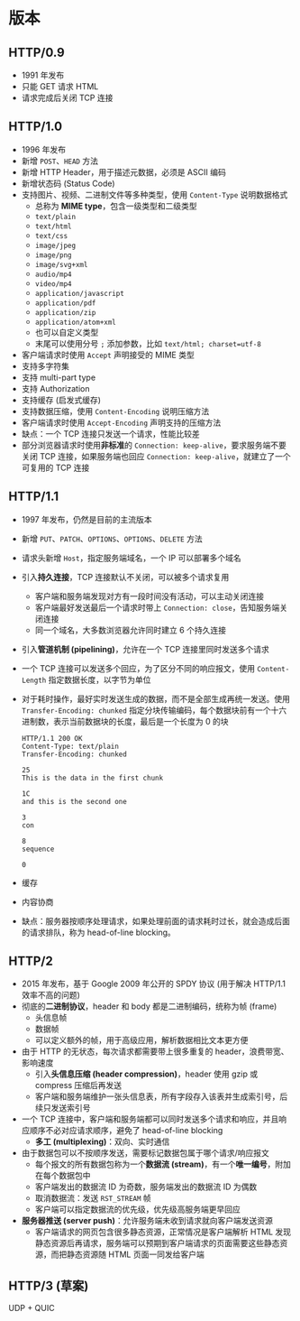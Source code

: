 # 版本

## HTTP/0.9

- 1991 年发布
- 只能 GET 请求 HTML
- 请求完成后关闭 TCP 连接

## HTTP/1.0

- 1996 年发布
- 新增 `POST`、`HEAD` 方法
- 新增 HTTP Header，用于描述元数据，必须是 ASCII 编码
- 新增状态码 (Status Code)
- 支持图片、视频、二进制文件等多种类型，使用 `Content-Type` 说明数据格式
  - 总称为 **MIME type**，包含一级类型和二级类型
  - `text/plain`
  - `text/html`
  - `text/css`
  - `image/jpeg`
  - `image/png`
  - `image/svg+xml`
  - `audio/mp4`
  - `video/mp4`
  - `application/javascript`
  - `application/pdf`
  - `application/zip`
  - `application/atom+xml`
  - 也可以自定义类型
  - 末尾可以使用分号 `;` 添加参数，比如 `text/html; charset=utf-8`
- 客户端请求时使用 `Accept` 声明接受的 MIME 类型
- 支持多字符集
- 支持 multi-part type
- 支持 Authorization
- 支持缓存 (启发式缓存)
- 支持数据压缩，使用 `Content-Encoding` 说明压缩方法
- 客户端请求时使用 `Accept-Encoding` 声明支持的压缩方法
- 缺点：一个 TCP 连接只发送一个请求，性能比较差
- 部分浏览器请求时使用**非标准**的 `Connection: keep-alive`，要求服务端不要关闭 TCP 连接，如果服务端也回应 `Connection: keep-alive`，就建立了一个可复用的 TCP 连接

## HTTP/1.1

- 1997 年发布，仍然是目前的主流版本
- 新增 `PUT`、`PATCH`、`OPTIONS`、`OPTIONS`、`DELETE` 方法
- 请求头新增 `Host`，指定服务端域名，一个 IP 可以部署多个域名
- 引入**持久连接**，TCP 连接默认不关闭，可以被多个请求复用
  - 客户端和服务端发现对方有一段时间没有活动，可以主动关闭连接
  - 客户端最好发送最后一个请求时带上 `Connection: close`，告知服务端关闭连接
  - 同一个域名，大多数浏览器允许同时建立 6 个持久连接
- 引入**管道机制 (pipelining)**，允许在一个 TCP 连接里同时发送多个请求
- 一个 TCP 连接可以发送多个回应，为了区分不同的响应报文，使用 `Content-Length` 指定数据长度，以字节为单位
- 对于耗时操作，最好实时发送生成的数据，而不是全部生成再统一发送。使用 `Transfer-Encoding: chunked` 指定分块传输编码，每个数据块前有一个十六进制数，表示当前数据块的长度，最后是一个长度为 0 的块

  ```text
  HTTP/1.1 200 OK
  Content-Type: text/plain
  Transfer-Encoding: chunked

  25
  This is the data in the first chunk

  1C
  and this is the second one

  3
  con

  8
  sequence

  0

  ```

- 缓存
- 内容协商
- 缺点：服务器按顺序处理请求，如果处理前面的请求耗时过长，就会造成后面的请求排队，称为 head-of-line blocking。

## HTTP/2

- 2015 年发布，基于 Google 2009 年公开的 SPDY 协议 (用于解决 HTTP/1.1 效率不高的问题)
- 彻底的**二进制协议**，header 和 body 都是二进制编码，统称为帧 (frame)
  - 头信息帧
  - 数据帧
  - 可以定义额外的帧，用于高级应用，解析数据相比文本更方便
- 由于 HTTP 的无状态，每次请求都需要带上很多重复的 header，浪费带宽、影响速度
  - 引入**头信息压缩 (header compression)**，header 使用 gzip 或 compress 压缩后再发送
  - 客户端和服务端维护一张头信息表，所有字段存入该表并生成索引号，后续只发送索引号
- 一个 TCP 连接中，客户端和服务端都可以同时发送多个请求和响应，并且响应顺序不必对应请求顺序，避免了 head-of-line blocking
  - **多工 (multiplexing)**：双向、实时通信
- 由于数据包可以不按顺序发送，需要标记数据包属于哪个请求/响应报文
  - 每个报文的所有数据包称为一个**数据流 (stream)**，有一个**唯一编号**，附加在每个数据包中
  - 客户端发出的数据流 ID 为奇数，服务端发出的数据流 ID 为偶数
  - 取消数据流：发送 `RST_STREAM` 帧
  - 客户端可以指定数据流的优先级，优先级高服务端更早回应
- **服务器推送 (server push)**：允许服务端未收到请求就向客户端发送资源
  - 客户端请求的网页包含很多静态资源，正常情况是客户端解析 HTML 发现静态资源后再请求，服务端可以预期到客户端请求的页面需要这些静态资源，而把静态资源随 HTML 页面一同发给客户端

## HTTP/3 (草案)

UDP + QUIC
